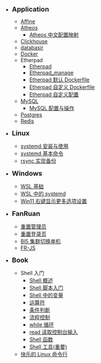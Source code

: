 - <strong><span style="font-size:18px">Application</span></strong>
  - [Affine](application/Affine.md)
  - [Atheos](application/Atheos.md)
    - [Atheos 中文配置映射](application/atheos_lang_cn_map.md)
  - [Clickhouse](application/clickhouse.md)
  - [databasir](application/databasir.md)
  - [Docker](application/Docker.md)
  - Etherpad
    - [Etherpad](application/etherpad/Etherpad.md)
    - [Etherpad_manage](application/etherpad/Etherpad_manage.md)
    - [Etherpad 默认 Dockerfile](application/etherpad/Etherpad默认Dockerfile.md)
    - [Etherpad 自定义 Dockerfile](application/etherpad/Etherpad自定义Dockerfile.md)
    - [Etherpad 自定义配置](application/etherpad/Etherpad自定义配置.md)
  - [MySQL](application/MySQL.md)
    - [MySQL 配置与操作](application/MySQL配置与操作.md)
  - [Postgres](application/Postgres.md)
  - [Redis](application/Redis.md)

- <strong><span style="font-size:18px">Linux</span></strong>
  - [systemd 安装与使用](linux/systemd_install_and_service_exmaple.md)
  - [systemd 基本命令](linux/systemd_command.md)
  - [rsync 实现备份](linux/rsync_backup.md)
- <strong><span style="font-size:18px">Windows</span></strong>
  - [WSL 基础](windows/wsl_base.md)
  - [WSL 中的 systemd](windows/systemd_in_wsl.md)
  - [Win11 右键显示更多选项设置](windows/show_more_in_win11_right_click.md)
- <strong><span style="font-size:18px">FanRuan</span></strong>
  - [重置管理员](fanruan/reset_admmin.md)
  - [重置登录页](fanruan/reset_login_page.md)
  - [BI5 集群切换单机](fanruan/BI5_cluster2single.md)
  - [FR-JS](fanruan/FR-JS.md)
- <strong><span style="font-size:18px">Book</span></strong>
  - Shell 入门
    - [Shell 概述](books/Shell入门/Shell概述.md)
    - [Shell 脚本入门](books/Shell入门/Shell脚本入门.md)
    - [Shell 中的变量](books/Shell入门/Shell中的变量.md)
    - [运算符](books/Shell入门/运算符.md)
    - [条件判断](books/Shell入门/条件判断.md)
    - [流程控制](books/Shell入门/流程控制.md)
    - [while 循环](books/Shell入门/while循环.md)
    - [read 读取控制台输入](books/Shell入门/read读取控制台输入.md)
    - [Shell 函数](books/Shell入门/Shell函数)
    - [Shell 工具(重要)](<books/Shell入门/Shell工具(重要).md>)
  - [快乐的 Linux 命令行](<books/快乐的 Linux 命令行.md>)
